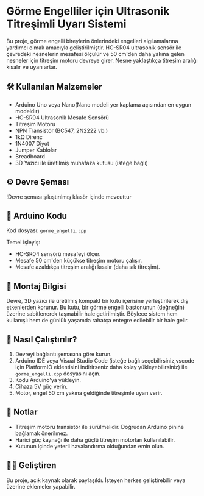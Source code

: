 # Görme Engelliler için Ultrasonik Titreşimli Uyarı Sistemi

Bu proje, görme engelli bireylerin önlerindeki engelleri algılamalarına yardımcı olmak amacıyla geliştirilmiştir. HC-SR04 ultrasonik sensör ile çevredeki nesnelerin mesafesi ölçülür ve 50 cm'den daha yakına gelen nesneler için titreşim motoru devreye girer. Nesne yaklaştıkça titreşim aralığı kısalır ve uyarı artar.

## 🛠 Kullanılan Malzemeler
- Arduino Uno veya Nano(Nano modeli yer kaplama açısından en uygun modeldir)
- HC-SR04 Ultrasonik Mesafe Sensörü
- Titreşim Motoru
- NPN Transistör (BC547, 2N2222 vb.)
- 1kΩ Direnç
- 1N4007 Diyot
- Jumper Kablolar
- Breadboard
- 3D Yazıcı ile üretilmiş muhafaza kutusu (isteğe bağlı)

## ⚙️ Devre Şeması

!Devre şeması şıkıştırılmış klasör içinde mevcuttur

## 💾 Arduino Kodu

Kod dosyası: `gorme_engelli.cpp`

Temel işleyiş:
- HC-SR04 sensörü mesafeyi ölçer.
- Mesafe 50 cm'den küçükse titreşim motoru çalışır.
- Mesafe azaldıkça titreşim aralığı kısalır (daha sık titreşim).

## 🔩 Montaj Bilgisi

Devre, 3D yazıcı ile üretilmiş kompakt bir kutu içerisine yerleştirilerek dış etkenlerden korunur. Bu kutu, bir görme engelli bastonunun (değneğin) üzerine sabitlenerek taşınabilir hale getirilmiştir. Böylece sistem hem kullanışlı hem de günlük yaşamda rahatça entegre edilebilir bir hale gelir.

## 🚀 Nasıl Çalıştırılır?
1. Devreyi bağlantı şemasına göre kurun.
2. Arduino IDE veya Visual Studio Code (isteğe bağlı seçebilirsiniz,vscode için PlatformIO eklentisini indirirseniz daha kolay yükleyebilirsiniz) ile `gorme_engelli.cpp` dosyasını açın.
3. Kodu Arduino'ya yükleyin.
4. Cihaza 5V güç verin.
5. Motor, engel 50 cm yakına geldiğinde titreşimle uyarı verir.

## 📌 Notlar
- Titreşim motoru transistör ile sürülmelidir. Doğrudan Arduino pinine bağlamak önerilmez.
- Harici güç kaynağı ile daha güçlü titreşim motorları kullanılabilir.
- Kutunun içinde yeterli havalandırma olduğundan emin olun.

## 🧑‍💻 Geliştiren
Bu proje, açık kaynak olarak paylaşıldı. İsteyen herkes geliştirebilir veya üzerine eklemeler yapabilir.
